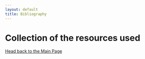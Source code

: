```yaml
---
layout: default
title: Bibliography
---
```

# Collection of the resources used

[Head back to the Main Page](https://jsebcort.github.io/NeedlemanWunsch/)
